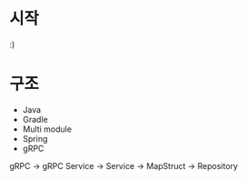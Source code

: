 # 시작
:)

# 구조
- Java
- Gradle
- Multi module
- Spring
- gRPC

gRPC -> gRPC Service -> Service -> MapStruct -> Repository
